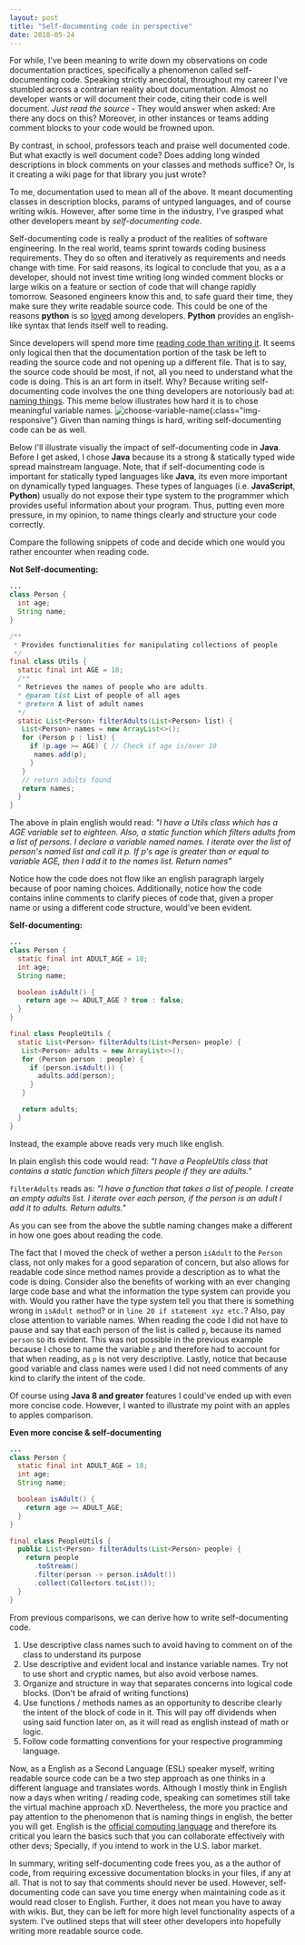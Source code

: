 ```yaml
---
layout: post
title: "Self-documenting code in perspective"
date: 2018-05-24
---
```


For while, I've been meaning to write down my observations on code documentation practices, specifically a phenomenon called self-documenting code. Speaking strictly anecdotal, throughout my career I've stumbled across a contrarian reality about documentation. Almost no developer wants or will document their code, citing their code is well document. *Just read the source* - They would answer when asked: Are there any docs on this? Moreover, in other instances or teams adding comment blocks to your code would be frowned upon.

By contrast, in school, professors teach and praise well documented code. But what exactly is well document code? Does adding long winded descriptions in block comments on your classes and methods suffice? Or, Is it creating a wiki page for that library you just wrote?

To me, documentation used to mean all of the above. It meant documenting classes in description blocks, params of untyped languages, and of course writing wikis. However, after some time in the industry, I've grasped what other developers meant by *self-documenting code*.

Self-documenting code is really a product of the realities of software engineering. In the real world, teams sprint towards coding business requirements. They do so often and iteratively as requirements and needs change with time. For said reasons, its logical to conclude that you, as a a developer, should not invest time writing long winded comment blocks or large wikis on a feature or section of code that will change rapidly tomorrow. Seasoned engineers know this and, to safe guard their time, they make sure they write readable source code. This could be one of the reasons **python** is so [loved](https://insights.stackoverflow.com/survey/2018/) among developers. **Python** provides an english-like syntax that lends itself well to reading.

Since developers will spend more time [reading code than writing it](https://www.goodreads.com/quotes/835238-indeed-the-ratio-of-time-spent-reading-versus-writing-is). It seems only logical then that the documentation portion of the task be left to reading the source code and not opening up a different file. That is to say, the source code should be most, if not, all you need to understand what the code is doing. This is an art form in itself. Why? Because writing self-documenting code involves the one thing developers are notoriously bad at: [naming things](http://hilton.org.uk/blog/why-naming-things-is-hard). This meme below illustrates how hard it is to chose meaningful variable names.
![choose-variable-name](../../../assets/ChooseVariableName.png){:class="img-responsive"}
Given than naming things is hard, writing self-documenting code can be as well.

Below I'll illustrate visually the impact of self-documenting code in **Java**. Before I get asked, I chose **Java** because its a strong & statically typed wide spread mainstream language. Note, that if self-documenting code is important for statically typed languages like **Java**, its even more important on dynamically typed languages. These types of languages (i.e. **JavaScript**, **Python**) usually do not expose their type system to the programmer which provides useful information about your program. Thus, putting even more pressure, in my opinion, to name things clearly and structure your code correctly.

Compare the following snippets of code and decide which one would you rather encounter when reading code.

**Not Self-documenting:**
~~~ java
...
class Person {
  int age;
  String name;
}

/**
 * Provides functionalities for manipulating collections of people
 */
final class Utils {
  static final int AGE = 18;
  /**
  * Retrieves the names of people who are adults.
  * @param list List of people of all ages
  * @return A list of adult names
  */
  static List<Person> filterAdults(List<Person> list) {
   List<Person> names = new ArrayList<>();
   for (Person p : list) {
     if (p.age >= AGE) { // Check if age is/over 18
      names.add(p);
     }
   }
   // return adults found
   return names;
  }
}
~~~
The above in plain english would read:
*"I have a Utils class which has a AGE variable set to eighteen. Also, a static function which filters adults from a list of persons. I declare a variable named names. I iterate over the list of person's named list and call it p. If p's age is greater than or equal to variable AGE, then I add it to the names list. Return names"*

Notice how the code does not flow like an english paragraph largely because of poor naming choices. Additionally, notice how the code contains inline comments to clarify pieces of code that, given a proper name or using a different code structure, would've been evident.

**Self-documenting:**
``` java
...
class Person {
  static final int ADULT_AGE = 18;
  int age;
  String name;

  boolean isAdult() {
    return age >= ADULT_AGE ? true : false;
  }
}

final class PeopleUtils {
  static List<Person> filterAdults(List<Person> people) {
   List<Person> adults = new ArrayList<>();
   for (Person person : people) {
     if (person.isAdult()) {
       adults.add(person);
     }
   }

   return adults;
  }
}
```
Instead, the example above reads very much like english.

In plain english this code would read:
*"I have a PeopleUtils class that contains a static function which filters people if they are adults."*

`filterAdults` reads as:
*"I have a function that takes a list of people. I create an empty adults list. I iterate over each person, if the person is an adult I add it to adults. Return adults."*

As you can see from the above the subtle naming changes make a different in how one goes about reading the code.

The fact that I moved the check of wether a person `isAdult` to the `Person` class, not only makes for a good separation of concern, but also allows for readable code since method names provide a description as to what the code is doing. Consider also the benefits of working with an ever changing large code base and what the information the type system can provide you with. Would you rather have the type system tell you that there is something wrong in `isAdult method`? or in `line 20 if statement xyz etc.`?
Also, pay close attention to variable names. When reading the code I did not have to pause and say that each person of the list is called `p`, because its named `person` so its evident. This was not possible in the previous example because I chose to name the variable `p` and therefore had to account for that when reading, as `p` is not very descriptive. Lastly, notice that because good variable and class names were used I did not need comments of any kind to clarify the intent of the code.

Of course using **Java 8 and greater** features I could've ended up with even more concise code. However, I wanted to illustrate my point with an apples to apples comparison.

**Even more concise & self-documenting**
```java
...
class Person {
  static final int ADULT_AGE = 18;
  int age;
  String name;

  boolean isAdult() {
    return age >= ADULT_AGE;
  }
}

final class PeopleUtils {
  public List<Person> filterAdults(List<Person> people) {
    return people
      .toStream()
      .filter(person -> person.isAdult())
      .collect(Collectors.toList());
  }
}
```

From previous comparisons, we can derive how to write self-documenting code.
  1. Use descriptive class names such to avoid having to comment on of the class to understand its purpose
  2. Use descriptive and evident local and instance variable names. Try not to use short and cryptic names, but also avoid verbose names.
  3. Organize and structure in way that separates concerns into logical code blocks. (Don't be afraid of writing functions)
  4. Use functions / methods names as an opportunity to describe clearly the intent of the block of code in it. This will pay off dividends when using said function later on, as it will read as english instead of math or logic.
  5. Follow code formatting conventions for your respective programming language.

Now, as a English as a Second Language (ESL) speaker myself, writing readable source code can be a two step approach as one thinks in a different language and translates words. Although I mostly think in English now a days when writing / reading code, speaking can sometimes still take the virtual machine approach xD. Nevertheless, the more you practice and pay attention to the phenomenon that is naming things in english, the better you will get. English is the [official computing language](https://en.wikipedia.org/wiki/English_in_computing) and therefore its critical you learn the basics such that you can collaborate effectively with other devs; Specially, if you intend to work in the U.S. labor market.

In summary, writing self-documenting code frees you, as a the author of code, from requiring excessive documentation blocks in your files, if any at all. That is not to say that comments should never be used. However, self-documenting code can save you time energy when maintaining code as it would read closer to English. Further, it does not mean you have to away with wikis. But, they can be left for more high level functionality aspects of a system. I've outlined steps that will steer other developers into hopefully writing more readable source code.
